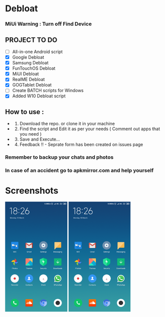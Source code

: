 # Debloat


### MiUi Warning : Turn off Find Device

## PROJECT TO DO
- [ ] All-in-one Android script
- [x] Google Debloat
- [x] Samsung Debloat
- [x] FunTouchOS Debloat
- [x] MiUI Debloat
- [x] RealME Debloat
- [x] GOGTablet Debloat 
- [ ] Create BATCH scripts for Windows
- [X] Added W10 Debloat script

## How to use :

- 1. Download the repo. or clone it in your machine
- 2. Find the script and Edit it as per your needs ( Comment out apps that you need )
- 3. Save and Execute...
- 4. Feedback !! - Seprate form has been created on issues page

### Remember to backup your chats and photos
### In case of an accident go to apkmirror.com and help yourself

# Screenshots
<img src=HomeScreen.png width=40% height=40% align: left>
<img src=HomeScreen.png width=40% height=40% align: right>
